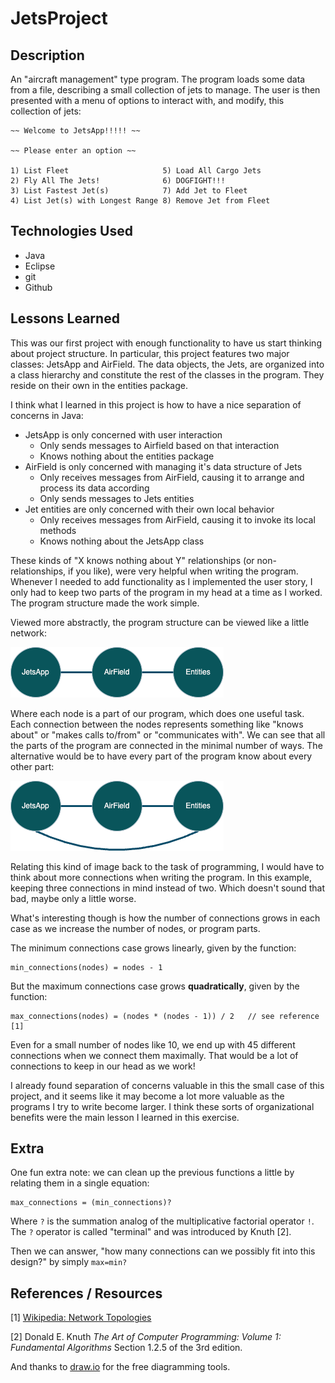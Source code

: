 # JetsProject

## Description

An "aircraft management" type program. The program loads some data from a file, describing a small collection of jets to manage. The user is then presented with a menu of options to interact with, and modify, this collection of jets:

~~~
~~ Welcome to JetsApp!!!!! ~~

~~ Please enter an option ~~

1) List Fleet                     5) Load All Cargo Jets
2) Fly All The Jets!              6) DOGFIGHT!!!
3) List Fastest Jet(s)            7) Add Jet to Fleet
4) List Jet(s) with Longest Range 8) Remove Jet from Fleet

~~~

## Technologies Used

- Java
- Eclipse
- git
- Github

## Lessons Learned


This was our first project with enough functionality to have us start thinking about project structure. In particular, this project features two major classes: JetsApp and AirField. The data objects, the Jets, are organized into a class hierarchy and constitute the rest of the classes in the program. They reside on their own in the entities package.

I think what I learned in this project is how to have a nice separation of concerns in Java:

* JetsApp is only concerned with user interaction
    * Only sends messages to Airfield based on that interaction
    * Knows nothing about the entities package
* AirField is only concerned with managing it's data structure of Jets
    * Only receives messages from AirField, causing it to arrange and process its data according
    * Only sends messages to Jets entities
* Jet entities are only concerned with their own local behavior
    * Only receives messages from AirField, causing it to invoke its local methods
    * Knows nothing about the JetsApp class

These kinds of "X knows nothing about Y" relationships (or non-relationships, if you like), were very helpful when writing the program. Whenever I needed to add functionality as I implemented the user story, I only had to keep two parts of the program in my head at a time as I worked. The program structure made the work simple. 

Viewed more abstractly, the program structure can be viewed like a little network:

![minimum graph](images/min_graph.png "minimum graph")

Where each node is a part of our program, which does one useful task.  Each connection between the nodes represents something like "knows about" or "makes calls to/from" or "communicates with". We can see that all the parts of the program are connected in the minimal number of ways. The alternative would be to have every part of the program know about every other part:

![maximum graph](images/max_graph.png "maximum graph")

Relating this kind of image back to the task of programming, I would have to think about more connections when writing the program. In this example, keeping three connections in mind instead of two. Which doesn't sound that bad, maybe only a little worse. 

What's interesting though is how the number of connections grows in each case as we increase the number of nodes, or program parts.

The minimum connections case grows linearly, given by the function:

~~~
min_connections(nodes) = nodes - 1
~~~

But the maximum connections case grows **quadratically**, given by the function:

~~~
max_connections(nodes) = (nodes * (nodes - 1)) / 2   // see reference [1]
~~~

Even for a small number of nodes like 10, we end up with 45 different connections when we connect them maximally. That would be a lot of connections to keep in our head as we work!
 
 
I already found separation of concerns valuable in this the small case of this project, and it seems like it may become a lot more valuable as the programs I try to write become larger. I think these sorts of organizational benefits were the main lesson I learned in this exercise.
 
 
## Extra

One fun extra note: we can clean up the previous functions a little by relating them in a single equation: 

~~~
max_connections = (min_connections)?
~~~

Where `?` is the summation analog of the multiplicative factorial operator `!`. The `?` operator is called "terminal" and was introduced by Knuth \[2\].

Then we can answer, "how many connections can we possibly fit into this design?" by simply `max=min?`


## References / Resources

\[1\] [Wikipedia: Network Topologies](https://en.wikipedia.org/wiki/Network_topology#fully_connected_network)

\[2\] Donald E. Knuth *The Art of Computer Programming: Volume 1: Fundamental Algorithms* Section 1.2.5 of the 3rd edition.

And thanks to [draw.io](https://www.drawio.com/) for the free diagramming tools. 




